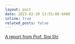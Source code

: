 ```yaml
---
layout: post
date: 2023-02-20 13:55:00-0400
inline: true
related_posts: false
---
```


<a href='https://mp.weixin.qq.com/s/nl7umIeUoEv03WcIUtacPg'>A report from Prof. Siqi Shi</a>
